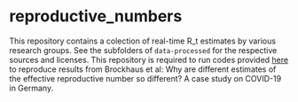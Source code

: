 # reproductive_numbers

This repository contains a colection of real-time R_t estimates by various research groups. See the subfolders of `data-processed` for the respective sources and licenses. This repository is required to run codes provided [here](https://github.com/ElisabethBrockhaus/Rt_estimate_reconstruction) to reproduce results from Brockhaus et al: Why are different estimates of the effective reproductive number so different? A case study on COVID-19 in Germany.
